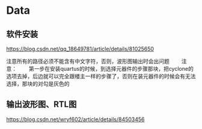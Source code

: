 # Data
## 软件安装 
https://blog.csdn.net/qq_18649781/article/details/81025650

注意所有的路径必须不能含有中文字符，否则，波形图输出时会出问题　　
注意：　　
第一步在安装quartus的时候，到选择元器件的步骤那块，把cyclone的选项去掉，后边就可以完全跟楼主一样的步骤了，否则在装元器件的时候会有无法选择，那块的对勾是灰色的　　

## 输出波形图、RTL图
https://blog.csdn.net/wryf602/article/details/84503456

 

